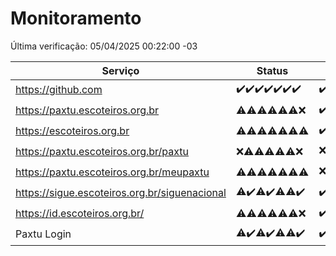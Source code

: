 # Monitoramento

Última verificação: 05/04/2025 00:22:00 -03

|Serviço|Status|Últimas 24h|
|---|---|---|
|https://github.com|<span title="2025-03-29: OK=23">✔️</span><span title="2025-03-30: OK=23">✔️</span><span title="2025-03-31: OK=23">✔️</span><span title="2025-04-01: OK=23">✔️</span><span title="2025-04-02: OK=23">✔️</span><span title="2025-04-03: OK=23">✔️</span><span title="2025-04-04: OK=2">✔️</span>|<span title="04/04/2025 00:24:00 -03 : 200">✔️</span><span title="04/04/2025 01:11:00 -03 : 200">✔️</span><span title="04/04/2025 02:09:00 -03 : 200">✔️</span><span title="04/04/2025 03:13:00 -03 : 200">✔️</span><span title="04/04/2025 04:09:00 -03 : 200">✔️</span><span title="04/04/2025 05:12:00 -03 : 200">✔️</span><span title="04/04/2025 06:09:00 -03 : 200">✔️</span><span title="04/04/2025 07:09:00 -03 : 200">✔️</span><span title="04/04/2025 08:07:00 -03 : 200">✔️</span><span title="04/04/2025 09:16:00 -03 : 200">✔️</span><span title="04/04/2025 10:19:00 -03 : 200">✔️</span><span title="04/04/2025 11:08:00 -03 : 200">✔️</span><span title="04/04/2025 12:09:00 -03 : 200">✔️</span><span title="04/04/2025 13:10:00 -03 : 200">✔️</span><span title="04/04/2025 14:07:00 -03 : 200">✔️</span><span title="04/04/2025 15:12:00 -03 : 200">✔️</span><span title="04/04/2025 16:06:00 -03 : 200">✔️</span><span title="04/04/2025 17:09:00 -03 : 200">✔️</span><span title="04/04/2025 18:07:00 -03 : 200">✔️</span><span title="04/04/2025 19:08:00 -03 : 200">✔️</span><span title="04/04/2025 20:08:00 -03 : 200">✔️</span><span title="04/04/2025 21:42:00 -03 : 200">✔️</span><span title="04/04/2025 23:16:00 -03 : 200">✔️</span><span title="05/04/2025 00:22:00 -03 : 200">✔️</span>|
|https://paxtu.escoteiros.org.br|<span title="2025-03-29: OK=3, Falhas=20">⚠️</span><span title="2025-03-30: OK=5, Falhas=18">⚠️</span><span title="2025-03-31: OK=4, Falhas=19">⚠️</span><span title="2025-04-01: OK=3, Falhas=20">⚠️</span><span title="2025-04-02: OK=11, Falhas=12">⚠️</span><span title="2025-04-03: OK=10, Falhas=13">⚠️</span><span title="2025-04-04: Falhas=2">❌</span>|<span title="04/04/2025 00:24:00 -03 : 200">✔️</span><span title="04/04/2025 01:11:00 -03 : 403">❌</span><span title="04/04/2025 02:09:00 -03 : 403">❌</span><span title="04/04/2025 03:13:00 -03 : 200">✔️</span><span title="04/04/2025 04:09:00 -03 : 403">❌</span><span title="04/04/2025 05:12:00 -03 : 200">✔️</span><span title="04/04/2025 06:09:00 -03 : 403">❌</span><span title="04/04/2025 07:09:00 -03 : 403">❌</span><span title="04/04/2025 08:07:00 -03 : 200">✔️</span><span title="04/04/2025 09:16:00 -03 : 403">❌</span><span title="04/04/2025 10:19:00 -03 : 403">❌</span><span title="04/04/2025 11:08:00 -03 : 403">❌</span><span title="04/04/2025 12:09:00 -03 : 403">❌</span><span title="04/04/2025 13:10:00 -03 : 200">✔️</span><span title="04/04/2025 14:07:00 -03 : 200">✔️</span><span title="04/04/2025 15:12:00 -03 : 200">✔️</span><span title="04/04/2025 16:06:00 -03 : 200">✔️</span><span title="04/04/2025 17:09:00 -03 : 200">✔️</span><span title="04/04/2025 18:07:00 -03 : 403">❌</span><span title="04/04/2025 19:08:00 -03 : 200">✔️</span><span title="04/04/2025 20:08:00 -03 : 200">✔️</span><span title="04/04/2025 21:42:00 -03 : 200">✔️</span><span title="04/04/2025 23:16:00 -03 : 403">❌</span><span title="05/04/2025 00:22:00 -03 : 403">❌</span>|
|https://escoteiros.org.br|<span title="2025-03-29: OK=1, Falhas=22">⚠️</span><span title="2025-03-30: OK=1, Falhas=22">⚠️</span><span title="2025-03-31: OK=5, Falhas=18">⚠️</span><span title="2025-04-01: OK=2, Falhas=21">⚠️</span><span title="2025-04-02: OK=8, Falhas=15">⚠️</span><span title="2025-04-03: OK=5, Falhas=18">⚠️</span><span title="2025-04-04: OK=1, Falhas=1">⚠️</span>|<span title="04/04/2025 00:24:00 -03 : 200">✔️</span><span title="04/04/2025 01:11:00 -03 : 200">✔️</span><span title="04/04/2025 02:09:00 -03 : 403">❌</span><span title="04/04/2025 03:13:00 -03 : 403">❌</span><span title="04/04/2025 04:09:00 -03 : 403">❌</span><span title="04/04/2025 05:12:00 -03 : 200">✔️</span><span title="04/04/2025 06:09:00 -03 : 403">❌</span><span title="04/04/2025 07:09:00 -03 : 403">❌</span><span title="04/04/2025 08:07:00 -03 : 403">❌</span><span title="04/04/2025 09:16:00 -03 : 403">❌</span><span title="04/04/2025 10:19:00 -03 : 200">✔️</span><span title="04/04/2025 11:08:00 -03 : 403">❌</span><span title="04/04/2025 12:09:00 -03 : 200">✔️</span><span title="04/04/2025 13:10:00 -03 : 200">✔️</span><span title="04/04/2025 14:07:00 -03 : 403">❌</span><span title="04/04/2025 15:12:00 -03 : 403">❌</span><span title="04/04/2025 16:06:00 -03 : 200">✔️</span><span title="04/04/2025 17:09:00 -03 : 403">❌</span><span title="04/04/2025 18:07:00 -03 : 403">❌</span><span title="04/04/2025 19:08:00 -03 : 403">❌</span><span title="04/04/2025 20:08:00 -03 : 403">❌</span><span title="04/04/2025 21:42:00 -03 : 403">❌</span><span title="04/04/2025 23:16:00 -03 : 403">❌</span><span title="05/04/2025 00:22:00 -03 : 403">❌</span>|
|https://paxtu.escoteiros.org.br/paxtu|<span title="2025-03-29: Falhas=23">❌</span><span title="2025-03-30: OK=1, Falhas=22">⚠️</span><span title="2025-03-31: OK=3, Falhas=20">⚠️</span><span title="2025-04-01: OK=9, Falhas=14">⚠️</span><span title="2025-04-02: OK=3, Falhas=20">⚠️</span><span title="2025-04-03: OK=9, Falhas=14">⚠️</span><span title="2025-04-04: Falhas=2">❌</span>|<span title="04/04/2025 00:24:00 -03 : 403">❌</span><span title="04/04/2025 01:11:00 -03 : 403">❌</span><span title="04/04/2025 02:09:00 -03 : 403">❌</span><span title="04/04/2025 03:13:00 -03 : 200">✔️</span><span title="04/04/2025 04:09:00 -03 : 403">❌</span><span title="04/04/2025 05:12:00 -03 : 403">❌</span><span title="04/04/2025 06:09:00 -03 : 403">❌</span><span title="04/04/2025 07:09:00 -03 : 403">❌</span><span title="04/04/2025 08:07:00 -03 : 403">❌</span><span title="04/04/2025 09:16:00 -03 : 403">❌</span><span title="04/04/2025 10:19:00 -03 : 200">✔️</span><span title="04/04/2025 11:08:00 -03 : 403">❌</span><span title="04/04/2025 12:09:00 -03 : 403">❌</span><span title="04/04/2025 13:10:00 -03 : 403">❌</span><span title="04/04/2025 14:07:00 -03 : 200">✔️</span><span title="04/04/2025 15:12:00 -03 : 403">❌</span><span title="04/04/2025 16:07:00 -03 : 0">❌</span><span title="04/04/2025 17:09:00 -03 : 403">❌</span><span title="04/04/2025 18:07:00 -03 : 200">✔️</span><span title="04/04/2025 19:08:00 -03 : 403">❌</span><span title="04/04/2025 20:08:00 -03 : 200">✔️</span><span title="04/04/2025 21:42:00 -03 : 403">❌</span><span title="04/04/2025 23:16:00 -03 : 403">❌</span><span title="05/04/2025 00:22:00 -03 : 403">❌</span>|
|https://paxtu.escoteiros.org.br/meupaxtu|<span title="2025-03-29: OK=1, Falhas=22">⚠️</span><span title="2025-03-30: OK=1, Falhas=22">⚠️</span><span title="2025-03-31: OK=2, Falhas=21">⚠️</span><span title="2025-04-01: OK=4, Falhas=19">⚠️</span><span title="2025-04-02: OK=5, Falhas=18">⚠️</span><span title="2025-04-03: OK=6, Falhas=17">⚠️</span><span title="2025-04-04: OK=1, Falhas=1">⚠️</span>|<span title="04/04/2025 00:24:00 -03 : 403">❌</span><span title="04/04/2025 01:11:00 -03 : 403">❌</span><span title="04/04/2025 02:09:00 -03 : 403">❌</span><span title="04/04/2025 03:13:00 -03 : 200">✔️</span><span title="04/04/2025 04:09:00 -03 : 403">❌</span><span title="04/04/2025 05:12:00 -03 : 403">❌</span><span title="04/04/2025 06:09:00 -03 : 200">✔️</span><span title="04/04/2025 07:09:00 -03 : 403">❌</span><span title="04/04/2025 08:07:00 -03 : 403">❌</span><span title="04/04/2025 09:16:00 -03 : 403">❌</span><span title="04/04/2025 10:19:00 -03 : 200">✔️</span><span title="04/04/2025 11:08:00 -03 : 403">❌</span><span title="04/04/2025 12:09:00 -03 : 403">❌</span><span title="04/04/2025 13:10:00 -03 : 403">❌</span><span title="04/04/2025 14:07:00 -03 : 403">❌</span><span title="04/04/2025 15:12:00 -03 : 403">❌</span><span title="04/04/2025 16:07:00 -03 : 403">❌</span><span title="04/04/2025 17:09:00 -03 : 403">❌</span><span title="04/04/2025 18:07:00 -03 : 403">❌</span><span title="04/04/2025 19:08:00 -03 : 403">❌</span><span title="04/04/2025 20:08:00 -03 : 403">❌</span><span title="04/04/2025 21:42:00 -03 : 403">❌</span><span title="04/04/2025 23:16:00 -03 : 403">❌</span><span title="05/04/2025 00:22:00 -03 : 403">❌</span>|
|https://sigue.escoteiros.org.br/siguenacional|<span title="2025-03-29: OK=22, Falhas=1">⚠️</span><span title="2025-03-30: OK=23">✔️</span><span title="2025-03-31: OK=22, Falhas=1">⚠️</span><span title="2025-04-01: OK=23">✔️</span><span title="2025-04-02: OK=22, Falhas=1">⚠️</span><span title="2025-04-03: OK=22, Falhas=1">⚠️</span><span title="2025-04-04: OK=2">✔️</span>|<span title="04/04/2025 00:24:00 -03 : 200">✔️</span><span title="04/04/2025 01:11:00 -03 : 200">✔️</span><span title="04/04/2025 02:09:00 -03 : 200">✔️</span><span title="04/04/2025 03:13:00 -03 : 200">✔️</span><span title="04/04/2025 04:09:00 -03 : 200">✔️</span><span title="04/04/2025 05:12:00 -03 : 200">✔️</span><span title="04/04/2025 06:09:00 -03 : 200">✔️</span><span title="04/04/2025 07:09:00 -03 : 200">✔️</span><span title="04/04/2025 08:07:00 -03 : 200">✔️</span><span title="04/04/2025 09:16:00 -03 : 200">✔️</span><span title="04/04/2025 10:19:00 -03 : 200">✔️</span><span title="04/04/2025 11:08:00 -03 : 200">✔️</span><span title="04/04/2025 12:09:00 -03 : 200">✔️</span><span title="04/04/2025 13:10:00 -03 : 200">✔️</span><span title="04/04/2025 14:07:00 -03 : 200">✔️</span><span title="04/04/2025 15:12:00 -03 : 200">✔️</span><span title="04/04/2025 16:07:00 -03 : 200">✔️</span><span title="04/04/2025 17:09:00 -03 : 200">✔️</span><span title="04/04/2025 18:07:00 -03 : 200">✔️</span><span title="04/04/2025 19:08:00 -03 : 200">✔️</span><span title="04/04/2025 20:08:00 -03 : 200">✔️</span><span title="04/04/2025 21:42:00 -03 : 200">✔️</span><span title="04/04/2025 23:16:00 -03 : 200">✔️</span><span title="05/04/2025 00:22:00 -03 : 200">✔️</span>|
|https://id.escoteiros.org.br/|<span title="2025-03-29: OK=4, Falhas=19">⚠️</span><span title="2025-03-30: OK=4, Falhas=19">⚠️</span><span title="2025-03-31: OK=5, Falhas=18">⚠️</span><span title="2025-04-01: OK=9, Falhas=14">⚠️</span><span title="2025-04-02: OK=11, Falhas=12">⚠️</span><span title="2025-04-03: OK=12, Falhas=11">⚠️</span><span title="2025-04-04: Falhas=2">❌</span>|<span title="04/04/2025 00:24:00 -03 : 200">✔️</span><span title="04/04/2025 01:11:00 -03 : 200">✔️</span><span title="04/04/2025 02:09:00 -03 : 200">✔️</span><span title="04/04/2025 03:13:00 -03 : 403">❌</span><span title="04/04/2025 04:09:00 -03 : 200">✔️</span><span title="04/04/2025 05:12:00 -03 : 403">❌</span><span title="04/04/2025 06:09:00 -03 : 403">❌</span><span title="04/04/2025 07:09:00 -03 : 200">✔️</span><span title="04/04/2025 08:07:00 -03 : 403">❌</span><span title="04/04/2025 09:16:00 -03 : 403">❌</span><span title="04/04/2025 10:19:00 -03 : 200">✔️</span><span title="04/04/2025 11:08:00 -03 : 200">✔️</span><span title="04/04/2025 12:09:00 -03 : 403">❌</span><span title="04/04/2025 13:10:00 -03 : 403">❌</span><span title="04/04/2025 14:07:00 -03 : 403">❌</span><span title="04/04/2025 15:12:00 -03 : 200">✔️</span><span title="04/04/2025 16:07:00 -03 : 200">✔️</span><span title="04/04/2025 17:09:00 -03 : 200">✔️</span><span title="04/04/2025 18:07:00 -03 : 403">❌</span><span title="04/04/2025 19:08:00 -03 : 403">❌</span><span title="04/04/2025 20:08:00 -03 : 403">❌</span><span title="04/04/2025 21:42:00 -03 : 403">❌</span><span title="04/04/2025 23:16:00 -03 : 403">❌</span><span title="05/04/2025 00:22:00 -03 : 403">❌</span>|
|Paxtu Login|<span title="2025-03-29: OK=22, Falhas=1">⚠️</span><span title="2025-03-30: OK=23">✔️</span><span title="2025-03-31: OK=22, Falhas=1">⚠️</span><span title="2025-04-01: OK=23">✔️</span><span title="2025-04-02: OK=22, Falhas=1">⚠️</span><span title="2025-04-03: OK=22, Falhas=1">⚠️</span><span title="2025-04-04: OK=2">✔️</span>|<span title="04/04/2025 00:24:00 -03 : 200">✔️</span><span title="04/04/2025 01:11:00 -03 : 200">✔️</span><span title="04/04/2025 02:09:00 -03 : 200">✔️</span><span title="04/04/2025 03:13:00 -03 : 200">✔️</span><span title="04/04/2025 04:09:00 -03 : 200">✔️</span><span title="04/04/2025 05:12:00 -03 : 200">✔️</span><span title="04/04/2025 06:09:00 -03 : 200">✔️</span><span title="04/04/2025 07:09:00 -03 : 200">✔️</span><span title="04/04/2025 08:07:00 -03 : 200">✔️</span><span title="04/04/2025 09:16:00 -03 : 200">✔️</span><span title="04/04/2025 10:19:00 -03 : 200">✔️</span><span title="04/04/2025 11:08:00 -03 : 200">✔️</span><span title="04/04/2025 12:09:00 -03 : 200">✔️</span><span title="04/04/2025 13:10:00 -03 : 200">✔️</span><span title="04/04/2025 14:07:00 -03 : 200">✔️</span><span title="04/04/2025 15:12:00 -03 : 200">✔️</span><span title="04/04/2025 16:07:00 -03 : 200">✔️</span><span title="04/04/2025 17:09:00 -03 : 200">✔️</span><span title="04/04/2025 18:07:00 -03 : 200">✔️</span><span title="04/04/2025 19:08:00 -03 : 200">✔️</span><span title="04/04/2025 20:08:00 -03 : 200">✔️</span><span title="04/04/2025 21:42:00 -03 : 200">✔️</span><span title="04/04/2025 23:16:00 -03 : 200">✔️</span><span title="05/04/2025 00:22:00 -03 : 200">✔️</span>|
